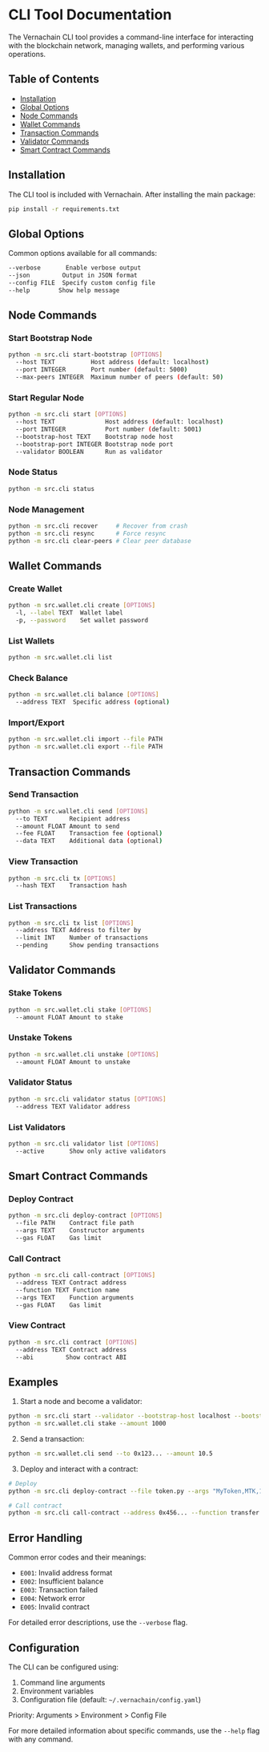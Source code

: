 # CLI Tool Documentation

The Vernachain CLI tool provides a command-line interface for interacting with the blockchain network, managing wallets, and performing various operations.

## Table of Contents
- [Installation](#installation)
- [Global Options](#global-options)
- [Node Commands](#node-commands)
- [Wallet Commands](#wallet-commands)
- [Transaction Commands](#transaction-commands)
- [Validator Commands](#validator-commands)
- [Smart Contract Commands](#smart-contract-commands)

## Installation

The CLI tool is included with Vernachain. After installing the main package:
```bash
pip install -r requirements.txt
```

## Global Options

Common options available for all commands:
```bash
--verbose       Enable verbose output
--json         Output in JSON format
--config FILE  Specify custom config file
--help        Show help message
```

## Node Commands

### Start Bootstrap Node
```bash
python -m src.cli start-bootstrap [OPTIONS]
  --host TEXT          Host address (default: localhost)
  --port INTEGER       Port number (default: 5000)
  --max-peers INTEGER  Maximum number of peers (default: 50)
```

### Start Regular Node
```bash
python -m src.cli start [OPTIONS]
  --host TEXT              Host address (default: localhost)
  --port INTEGER           Port number (default: 5001)
  --bootstrap-host TEXT    Bootstrap node host
  --bootstrap-port INTEGER Bootstrap node port
  --validator BOOLEAN      Run as validator
```

### Node Status
```bash
python -m src.cli status
```

### Node Management
```bash
python -m src.cli recover     # Recover from crash
python -m src.cli resync      # Force resync
python -m src.cli clear-peers # Clear peer database
```

## Wallet Commands

### Create Wallet
```bash
python -m src.wallet.cli create [OPTIONS]
  -l, --label TEXT  Wallet label
  -p, --password    Set wallet password
```

### List Wallets
```bash
python -m src.wallet.cli list
```

### Check Balance
```bash
python -m src.wallet.cli balance [OPTIONS]
  --address TEXT  Specific address (optional)
```

### Import/Export
```bash
python -m src.wallet.cli import --file PATH
python -m src.wallet.cli export --file PATH
```

## Transaction Commands

### Send Transaction
```bash
python -m src.wallet.cli send [OPTIONS]
  --to TEXT      Recipient address
  --amount FLOAT Amount to send
  --fee FLOAT    Transaction fee (optional)
  --data TEXT    Additional data (optional)
```

### View Transaction
```bash
python -m src.cli tx [OPTIONS]
  --hash TEXT    Transaction hash
```

### List Transactions
```bash
python -m src.cli tx list [OPTIONS]
  --address TEXT Address to filter by
  --limit INT    Number of transactions
  --pending      Show pending transactions
```

## Validator Commands

### Stake Tokens
```bash
python -m src.wallet.cli stake [OPTIONS]
  --amount FLOAT Amount to stake
```

### Unstake Tokens
```bash
python -m src.wallet.cli unstake [OPTIONS]
  --amount FLOAT Amount to unstake
```

### Validator Status
```bash
python -m src.cli validator status [OPTIONS]
  --address TEXT Validator address
```

### List Validators
```bash
python -m src.cli validator list [OPTIONS]
  --active       Show only active validators
```

## Smart Contract Commands

### Deploy Contract
```bash
python -m src.cli deploy-contract [OPTIONS]
  --file PATH    Contract file path
  --args TEXT    Constructor arguments
  --gas FLOAT    Gas limit
```

### Call Contract
```bash
python -m src.cli call-contract [OPTIONS]
  --address TEXT Contract address
  --function TEXT Function name
  --args TEXT    Function arguments
  --gas FLOAT    Gas limit
```

### View Contract
```bash
python -m src.cli contract [OPTIONS]
  --address TEXT Contract address
  --abi         Show contract ABI
```

## Examples

1. Start a node and become a validator:
```bash
python -m src.cli start --validator --bootstrap-host localhost --bootstrap-port 5000
python -m src.wallet.cli stake --amount 1000
```

2. Send a transaction:
```bash
python -m src.wallet.cli send --to 0x123... --amount 10.5
```

3. Deploy and interact with a contract:
```bash
# Deploy
python -m src.cli deploy-contract --file token.py --args "MyToken,MTK,1000000"

# Call contract
python -m src.cli call-contract --address 0x456... --function transfer --args "0x789...,100"
```

## Error Handling

Common error codes and their meanings:
- `E001`: Invalid address format
- `E002`: Insufficient balance
- `E003`: Transaction failed
- `E004`: Network error
- `E005`: Invalid contract

For detailed error descriptions, use the `--verbose` flag.

## Configuration

The CLI can be configured using:
1. Command line arguments
2. Environment variables
3. Configuration file (default: `~/.vernachain/config.yaml`)

Priority: Arguments > Environment > Config File

For more detailed information about specific commands, use the `--help` flag with any command. 